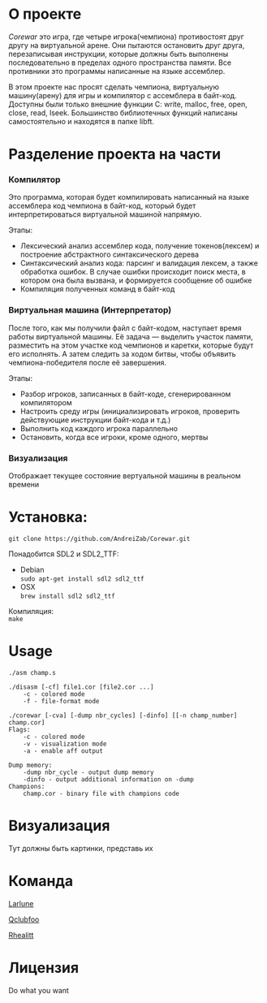 # О проекте
*Corewar* это игра, где четыре игрока(чемпиона) противостоят друг другу на виртуальной арене. Они пытаются остановить друг друга, перезаписывая инструкции, которые должны быть выполнены последовательно в пределах одного пространства памяти. Все противники это программы написанные на языке ассемблер.

В этом проекте нас просят сделать чемпиона, виртуальную машину(арену) для игры и компилятор с ассемблера в байт-код.
Доступны были только внешние функции C: write, malloc, free, open, close, read, lseek.
Большинство библиотечных функций написаны самостоятельно и находятся в папке libft.

# Разделение проекта на части

### Компилятор
Это программа, которая будет компилировать написанный на языке ассемблера код чемпиона в байт-код, который будет интерпретироваться виртуальной машиной напрямую.

Этапы:
* Лексический анализ ассемблер кода, получение токенов(лексем) и построение абстрактного синтаксического дерева
* Синтаксический анализ кода: парсинг и валидация лексем, а также обработка ошибок. В случае ошибки происходит поиск места, в котором она была вызвана, и формируется сообщение об ошибке
* Компиляция полученных команд в байт-код

### Виртуальная машина (Интерпретатор)
После того, как мы получили файл с байт-кодом, наступает время работы виртуальной машины.
Её задача — выделить участок памяти, разместить на этом участке код чемпионов и каретки, которые будут его исполнять.
А затем следить за ходом битвы, чтобы объявить чемпиона-победителя после её завершения.

Этапы:
* Разбор игроков, записанных в байт-коде, сгенерированном компилятором
* Настроить среду игры (инициализировать игроков, проверить действующие инструкции байт-кода и т.д.)
* Выполнить код каждого игрока параллельно
* Остановить, когда все игроки, кроме одного, мертвы

### Визуализация
Отображает текущее состояние вертуальной машины в реальном времени

# Установка:
```git clone https://github.com/AndreiZab/Corewar.git```  

Понадобится SDL2 и SDL2_TTF:  
* Debian  
```sudo apt-get install sdl2 sdl2_ttf```  
* OSX  
```brew install sdl2 sdl2_ttf```  

Компиляция:  
```make```  
# Usage
	./asm champ.s

	./disasm [-cf] file1.cor [file2.cor ...]  
		-c - colored mode  
		-f - file-format mode  

	./corewar [-cva] [-dump nbr_cycles] [-dinfo] [[-n champ_number] champ.cor]
	Flags:
		-c - colored mode
		-v - visualization mode 
		-a - enable aff output
		
	Dump memory:  
		-dump nbr_cycle - output dump memory  
		-dinfo - output additional information on -dump  
	Champions:  
		champ.cor - binary file with champions code  
		
# Визуализация
Тут должны быть картинки, представь их

# Команда
[Larlune](https://github.com/PofigistVip)

[Qclubfoo](https://github.com/qclubfoo)

[Rhealitt](https://github.com/AndreiZab)

# Лицензия
Do what you want 
